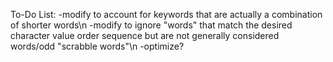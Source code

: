 To-Do List:
-modify to account for keywords that are actually a combination of shorter words\n
-modify to ignore "words" that match the desired character value order sequence but are not generally considered words/odd "scrabble words"\n
-optimize?
